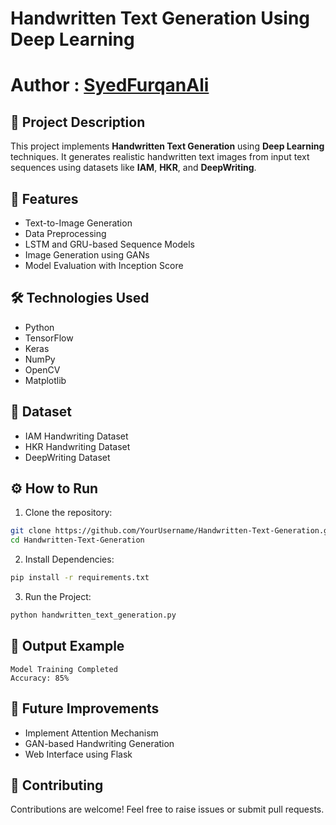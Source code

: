 
# Handwritten Text Generation Using Deep Learning


# Author : [SyedFurqanAli](https://github.com/SyedFurqanAli540702)  


## 📌 Project Description  
This project implements **Handwritten Text Generation** using **Deep Learning** techniques. It generates realistic handwritten text images from input text sequences using datasets like **IAM**, **HKR**, and **DeepWriting**.

## 🔑 Features  
- Text-to-Image Generation  
- Data Preprocessing  
- LSTM and GRU-based Sequence Models  
- Image Generation using GANs  
- Model Evaluation with Inception Score  

## 🛠️ Technologies Used  
- Python  
- TensorFlow  
- Keras  
- NumPy  
- OpenCV  
- Matplotlib  

## 📄 Dataset  
- IAM Handwriting Dataset  
- HKR Handwriting Dataset  
- DeepWriting Dataset  

## ⚙️ How to Run  
1. Clone the repository:  
```bash
git clone https://github.com/YourUsername/Handwritten-Text-Generation.git
cd Handwritten-Text-Generation
```
2. Install Dependencies:  
```bash
pip install -r requirements.txt
```
3. Run the Project:  
```bash
python handwritten_text_generation.py
```

## 🎯 Output Example  
```
Model Training Completed
Accuracy: 85%
```

## 📌 Future Improvements  
- Implement Attention Mechanism  
- GAN-based Handwriting Generation  
- Web Interface using Flask  

## 🤝 Contributing  
Contributions are welcome! Feel free to raise issues or submit pull requests.  


